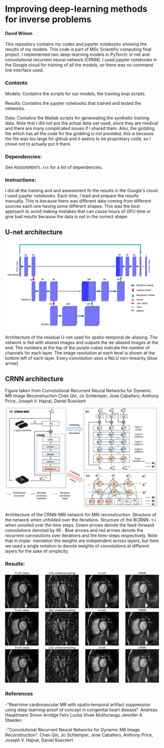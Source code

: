 # Improving deep-learning methods for inverse problems
#### David Wilson
This repository contains my codes and jupyter notebooks showing the results of my models.
This code is part of MSc Scientific computing final project.
I implemented two deep-learning models in PyTorch: U-net and convolutional recurrent neural network (CRNN).
I used jupyter notebooks in the Google cloud for training of all the models, so there was no command line interface used.

### Contents
Models: Contatins the scripts for our models, the training loop scripts. 

Results: Contatins the jupyter notebooks that trained and tested the networks.

Data: Contatins the Matlab scripts for genereating the synthetic training data. Note that I did not put the actual data-set used, since they are medical and there are many complicated issues if I shared them. Also, the gridding file which has all the code for the gridding is not provided, this is because the file was too large for github and it seems to be proprietary code, so I chose not to actually put it there.



### Dependencies:
See `REQUIREMENTS.txt` for a list of dependencies.


### Instructions:
I did all the training and and assessment fo the results in the Google's cloud. I used jupyter notebooks. Each time, I load and prepare the results manually. This is because there was different data coming from different sources each one having some different shapes. This was the best approach to avoid making mistakes that can cause hours of GPU time or give bad results because the data is not in the correct shape.

## U-net architecture

![](models/unet.png)

Architecture of the residual U-net used for spatio-temporal de-aliasing. The network is fed with aliased images and outputs the de-aliased images at the end. The numbers at the top of the purple cubes indicate the number of channels for each layer. The image resolution at each level is shown at the bottom left of each layer. Every convolution uses a ReLU non-linearity (blue arrow)



## CRNN architecture
Figure taken from Convolutional Recurrent Neural Networks for Dynamic MR Image Reconstruction
Chen Qin, Jo Schlemper, Jose Caballero, Anthony Price, Joseph V. Hajnal, Daniel Rueckert


![](models/crnn.png)


Architecture of the CRNN-MRI network for MRI reconstruction. Structure of the network when unfolded over the iterations. Structure of the BCRNN- t-i when unrolled over the time steps. Green arrows denote the feed-forward convolutions denoted by Wl . Blue arrows and red arrows denote the recurrent convolutions over iterations and the time-steps respectively. Note that in imple- mentation the weights are independent across layers, but here we used a single notation to denote weights of convolutions at different layers for the sake of simplicity.

### Results:
![](gifs/13x.gif)
![](gifs/20x.gif)
![](gifs/23x.gif)


### References
-"Real‐time cardiovascular MR with spatio‐temporal artifact suppression using deep learning–proof of concept in congenital heart disease".
Andreas Hauptmann  Simon Arridge  Felix Lucka  Vivek Muthurangu  Jennifer A. Steeden

-"Convolutional Recurrent Neural Networks for Dynamic MR Image Reconstruction".
Chen Qin, Jo Schlemper, Jose Caballero, Anthony Price, Joseph V. Hajnal, Daniel Rueckert
